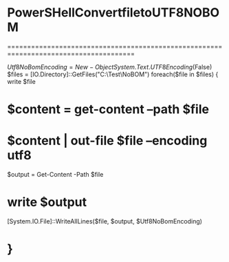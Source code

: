 # PowerSHellConvertfiletoUTF8NOBOM
======================================================================================

$Utf8NoBomEncoding = New-Object System.Text.UTF8Encoding($False)
$files = [IO.Directory]::GetFiles("C:\Test\NoBOM")
foreach($file in $files) 
{     write $file
   # $content = get-content –path $file
   # $content | out-file $file –encoding utf8   
   $output = Get-Content -Path $file
  # write $output
  [System.IO.File]::WriteAllLines($file, $output, $Utf8NoBomEncoding) 

}
=========================================================================
